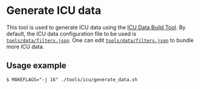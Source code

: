 # Generate ICU data

This tool is used to generate ICU data using the
[ICU Data Build Tool](https://github.com/unicode-org/icu/blob/9b2092fa8921a765e27ee110f15fcc753f0c8e56/docs/userguide/icu_data/buildtool.md).
By default, the ICU data configuration file to be used is [`tools/data/filters.json`](./filters.json).
One can edit [`tools/data/filters.json`](./filters.json) to bundle more ICU data.

## Usage example

```
$ MAKEFLAGS="-j 16" ./tools/icu/generate_data.sh
```
